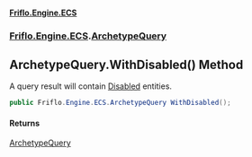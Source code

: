 #### [Friflo.Engine.ECS](index.md#'index')
### [Friflo.Engine.ECS](Friflo.Engine.ECS.md#'Friflo.Engine.ECS').[ArchetypeQuery](ArchetypeQuery.md#'Friflo.Engine.ECS.ArchetypeQuery')

## ArchetypeQuery.WithDisabled() Method

A query result will contain [Disabled](Disabled.md#'Friflo.Engine.ECS.Disabled') entities.

```csharp
public Friflo.Engine.ECS.ArchetypeQuery WithDisabled();
```

#### Returns
[ArchetypeQuery](ArchetypeQuery.md#'Friflo.Engine.ECS.ArchetypeQuery')